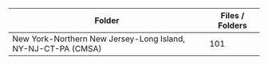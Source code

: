 | Folder                                                       |   Files / Folders |
|--------------------------------------------------------------|-------------------|
| New York-Northern New Jersey-Long Island, NY-NJ-CT-PA (CMSA) |               101 |